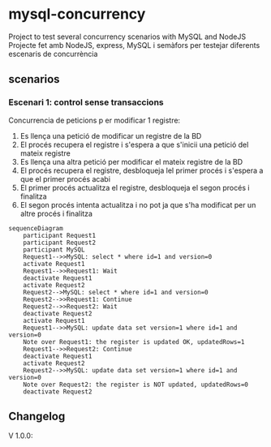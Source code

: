 # mysql-concurrency

Project to test several concurrency scenarios with MySQL and NodeJS
Projecte fet amb NodeJS, express, MySQL i semàfors per testejar diferents escenaris de concurrència

## scenarios

### Escenari 1: control sense transaccions

Concurrencia de peticions p er modificar 1 registre:

1. Es llença una petició de modificar un registre de la BD
2. El procés recupera el registre i s'espera a que s'inicii una petició del mateix registre
3. Es llença una altra petició per modificar el mateix registre de la BD
4. El procés recupera el registre, desbloqueja lel primer procés i s'espera a que el primer procés acabi
5. El primer procés actualitza el registre, desbloqueja el segon procés i finalitza
6. El segon procés intenta actualitza i no pot ja que s'ha modificat per un altre procés i finalitza

```mermaid
sequenceDiagram
    participant Request1
    participant Request2
    participant MySQL
    Request1-->>MySQL: select * where id=1 and version=0
    activate Request1
    Request1-->>Request1: Wait
    deactivate Request1
    activate Request2
    Request2-->MySQL: select * where id=1 and version=0
    Request2-->>Request1: Continue
    Request2-->>Request2: Wait
    deactivate Request2
    activate Request1
    Request1-->>MySQL: update data set version=1 where id=1 and version=0
    Note over Request1: the register is updated OK, updatedRows=1
    Request1-->>Request2: Continue
    deactivate Request1
    activate Request2
    Request2-->>MySQL: update data set version=1 where id=1 and version=0
    Note over Request2: the register is NOT updated, updatedRows=0
    deactivate Request2
```

## Changelog

V 1.0.0:
